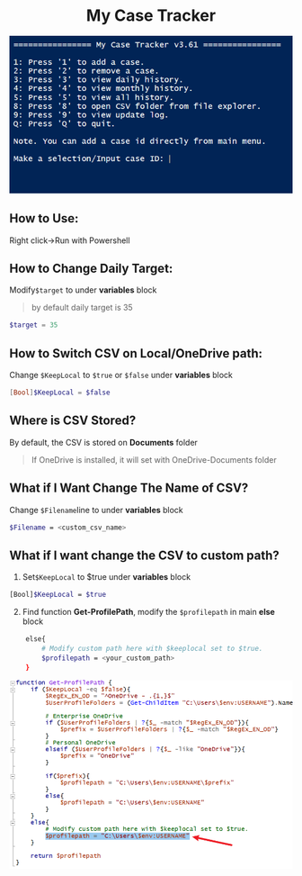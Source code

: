 # <center>My Case Tracker



![image-20230223101621913](./README.assets/image-20230223101621913.png)



## How to Use:

Right click->Run with Powershell



## How to Change Daily Target:

Modify`$target` to under **variables** block

> by default daily target is 35 

```powershell
$target = 35
```





## How to Switch CSV on Local/OneDrive path:

Change `$KeepLocal` to `$true` or `$false` under **variables** block

```powershell
[Bool]$KeepLocal = $false
```



## Where is CSV Stored?

By default, the CSV is stored on **Documents** folder

>  If OneDrive is installed, it will set with OneDrive-Documents folder



## What if I Want Change The Name of CSV?

Change `$Filename`line to  under **variables** block

```bash
$Filename = <custom_csv_name>
```



## What if I want change the CSV to custom path?

1.  Set`$KeepLocal` to $true under **variables** block

   ```bash
   [Bool]$KeepLocal = $true
   ```

   

2. Find function **Get-ProfilePath**, modify the `$profilepath` in main **else** block

```bash
    else{
        # Modify custom path here with $keeplocal set to $true.
        $profilepath = <your_custom_path>
    }
```



![image-20230222165259511](./README.assets/image-20230222165259511.png)

